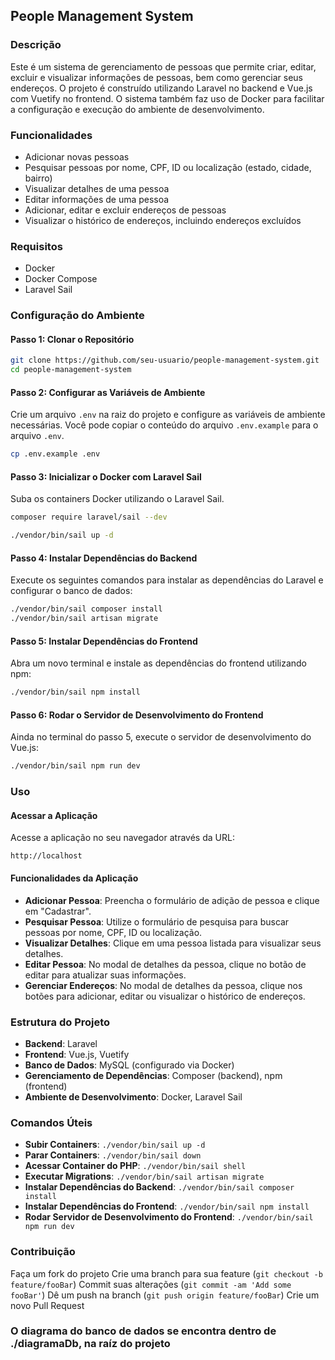 ## People Management System

### Descrição

Este é um sistema de gerenciamento de pessoas que permite criar, editar, excluir e visualizar informações de pessoas, bem como gerenciar seus endereços. O projeto é construído utilizando Laravel no backend e Vue.js com Vuetify no frontend. O sistema também faz uso de Docker para facilitar a configuração e execução do ambiente de desenvolvimento.

### Funcionalidades

- Adicionar novas pessoas
- Pesquisar pessoas por nome, CPF, ID ou localização (estado, cidade, bairro)
- Visualizar detalhes de uma pessoa
- Editar informações de uma pessoa
- Adicionar, editar e excluir endereços de pessoas
- Visualizar o histórico de endereços, incluindo endereços excluídos

### Requisitos

- Docker
- Docker Compose
- Laravel Sail

### Configuração do Ambiente

#### Passo 1: Clonar o Repositório

```bash
git clone https://github.com/seu-usuario/people-management-system.git
cd people-management-system
```

#### Passo 2: Configurar as Variáveis de Ambiente

Crie um arquivo `.env` na raiz do projeto e configure as variáveis de ambiente necessárias. Você pode copiar o conteúdo do arquivo `.env.example` para o arquivo `.env`.

```bash
cp .env.example .env
```

#### Passo 3: Inicializar o Docker com Laravel Sail

Suba os containers Docker utilizando o Laravel Sail.

```bash
composer require laravel/sail --dev
```

```bash
./vendor/bin/sail up -d
```

#### Passo 4: Instalar Dependências do Backend

Execute os seguintes comandos para instalar as dependências do Laravel e configurar o banco de dados:

```bash
./vendor/bin/sail composer install
./vendor/bin/sail artisan migrate
```

#### Passo 5: Instalar Dependências do Frontend

Abra um novo terminal e instale as dependências do frontend utilizando npm:

```bash
./vendor/bin/sail npm install
```

#### Passo 6: Rodar o Servidor de Desenvolvimento do Frontend

Ainda no terminal do passo 5, execute o servidor de desenvolvimento do Vue.js:

```bash
./vendor/bin/sail npm run dev
```

### Uso

#### Acessar a Aplicação

Acesse a aplicação no seu navegador através da URL:

```
http://localhost
```

#### Funcionalidades da Aplicação

- **Adicionar Pessoa**: Preencha o formulário de adição de pessoa e clique em "Cadastrar".
- **Pesquisar Pessoa**: Utilize o formulário de pesquisa para buscar pessoas por nome, CPF, ID ou localização.
- **Visualizar Detalhes**: Clique em uma pessoa listada para visualizar seus detalhes.
- **Editar Pessoa**: No modal de detalhes da pessoa, clique no botão de editar para atualizar suas informações.
- **Gerenciar Endereços**: No modal de detalhes da pessoa, clique nos botões para adicionar, editar ou visualizar o histórico de endereços.

### Estrutura do Projeto

- **Backend**: Laravel
- **Frontend**: Vue.js, Vuetify
- **Banco de Dados**: MySQL (configurado via Docker)
- **Gerenciamento de Dependências**: Composer (backend), npm (frontend)
- **Ambiente de Desenvolvimento**: Docker, Laravel Sail

### Comandos Úteis

- **Subir Containers**: `./vendor/bin/sail up -d`
- **Parar Containers**: `./vendor/bin/sail down`
- **Acessar Container do PHP**: `./vendor/bin/sail shell`
- **Executar Migrations**: `./vendor/bin/sail artisan migrate`
- **Instalar Dependências do Backend**: `./vendor/bin/sail composer install`
- **Instalar Dependências do Frontend**: `./vendor/bin/sail npm install`
- **Rodar Servidor de Desenvolvimento do Frontend**: `./vendor/bin/sail npm run dev`

### Contribuição

Faça um fork do projeto
Crie uma branch para sua feature (`git checkout -b feature/fooBar`)
Commit suas alterações (`git commit -am 'Add some fooBar'`)
Dê um push na branch (`git push origin feature/fooBar`)
Crie um novo Pull Request

### O diagrama do banco de dados se encontra dentro de ./diagramaDb, na raíz do projeto
